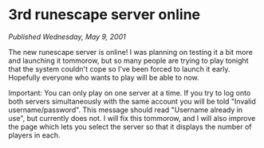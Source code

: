 # 3rd runescape server online
*Published Wednesday, May 9, 2001*

The new runescape server is online! I was planning on testing it a bit more and launching it tommorow, but so many people are trying to play tonight that the system couldn't cope so I've been forced to launch it early. Hopefully everyone who wants to play will be able to now.

Important: You can only play on one server at a time. If you try to log onto both servers simultaneously with the same account you will be told "Invalid username/password". This message should read "Username already in use", but currently does not. I will fix this tommorow, and I will also improve the page which lets you select the server so that it displays the number of players in each.
